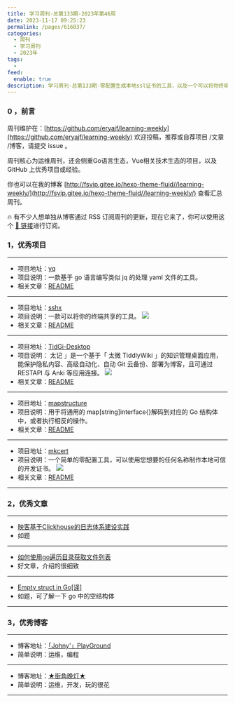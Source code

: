 ```yaml
---
title: 学习周刊-总第133期-2023年第46周
date: 2023-11-17 09:25:23
permalink: /pages/616037/
categories:
  - 周刊
  - 学习周刊
  - 2023年
tags:
  -
feed:
  enable: true
description: 学习周刊-总第133期-零配置生成本地ssl证书的工具，以及一个可以将你终端共享的工具
---
```


### 0 ，前言

周刊维护在：[https://github.com/eryajf/learning-weekly](https://github.com/eryajf/learning-weekly)  欢迎投稿，推荐或自荐项目 /文章 /博客，请提交 issue 。

周刊核心为运维周刊，还会侧重Go语言生态，Vue相关技术生态的项目，以及 GitHub 上优秀项目或经验。

你也可以在我的博客 [http://fsvip.gitee.io/hexo-theme-fluid//learning-weekly/](http://fsvip.gitee.io/hexo-theme-fluid//learning-weekly/) 查看汇总周刊。

🔥 有不少人想单独从博客通过 RSS 订阅周刊的更新，现在它来了，你可以使用这个 [🔗 链接](http://fsvip.gitee.io/hexo-theme-fluid//learning-weekly.xml)进行订阅。

### 1，优秀项目

---
- 项目地址：[yq](https://github.com/mikefarah/yq)
- 项目说明：一款基于 go 语言编写类似 jq 的处理 yaml 文件的工具。
- 相关文章：[README](https://github.com/mikefarah/yq#readme)
---
- 项目地址：[sshx](https://github.com/ekzhang/sshx)
- 项目说明：一款可以将你的终端共享的工具。
  ![](https://t.eryajf.net/imgs/2023/11/1699456960274.png)
- 相关文章：[README](https://github.com/ekzhang/sshx#readme)
---
- 项目地址：[TidGi-Desktop](https://github.com/tiddly-gittly/TidGi-Desktop)
- 项目说明： 太记 」是一个基于「 太微 TiddlyWiki 」的知识管理桌面应用，能保护隐私内容、高级自动化、自动 Git 云备份、部署为博客，且可通过 RESTAPI 与 Anki 等应用连接。
  ![](https://t.eryajf.net/imgs/2023/11/1699631389374.png)
- 相关文章：[README](https://github.com/tiddly-gittly/TidGi-Desktop/blob/master/docs/readme/README.zh-CN.md)
---
- 项目地址：[mapstructure](https://github.com/mitchellh/mapstructure)
- 项目说明：用于将通用的 map[string]interface{}解码到对应的 Go 结构体中，或者执行相反的操作。
- 相关文章：[README](https://github.com/mitchellh/mapstructure#readme)
---
- 项目地址：[mkcert](https://github.com/FiloSottile/mkcert)
- 项目说明：一个简单的零配置工具，可以使用您想要的任何名称制作本地可信的开发证书。
  ![](https://t.eryajf.net/imgs/2023/11/1699673292535.png)
- 相关文章：[README](https://github.com/FiloSottile/mkcert#readme)
---
### 2，优秀文章

---
- [映客基于Clickhouse的日志体系建设实践](https://mp.weixin.qq.com/s/WdKlJVIAhiuPezcNzqKzcQ)
- 如题
---
- [如何使用go遍历目录获取文件列表](https://www.jianshu.com/p/8b181edc9989)
- 好文章，介绍的很细致
---
- [Empty struct in Go\[译\]]( https://ijayer.github.io/post/tech/code/golang/20200419_emtpy_struct_in_go/ )
- 如题，可了解一下 go 中的空结构体
---
### 3，优秀博客

---
- 博客地址：[「Johny'」PlayGround](https://www.treesir.pub/)
- 简单说明：运维，编程
---
- 博客地址：[★街角晚灯★](https://winjay.cn/)
- 简单说明：运维，开发，玩的很花
---
